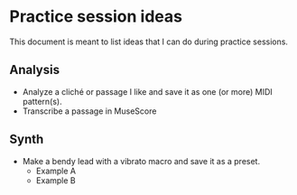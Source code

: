 # Practice session ideas
This document is meant to list ideas that I can do during practice sessions.

## Analysis
- Analyze a cliché or passage I like and save it as one (or more) MIDI pattern(s).
- Transcribe a passage in MuseScore
 
## Synth
- Make a bendy lead with a vibrato macro and save it as a preset.
  - Example A
  - Example B

